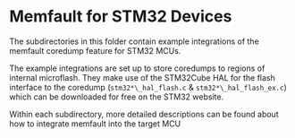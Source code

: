 # Memfault for STM32 Devices

The subdirectories in this folder contain example integrations of the memfault
coredump feature for STM32 MCUs.

The example integrations are set up to store coredumps to regions of internal
microflash. They make use of the STM32Cube HAL for the flash interface to the
coredump (`stm32*\_hal_flash.c` & `stm32*\_hal_flash_ex.c`) which can be
downloaded for free on the STM32 website.

Within each subdirectory, more detailed descriptions can be found about how to
integrate memfault into the target MCU

